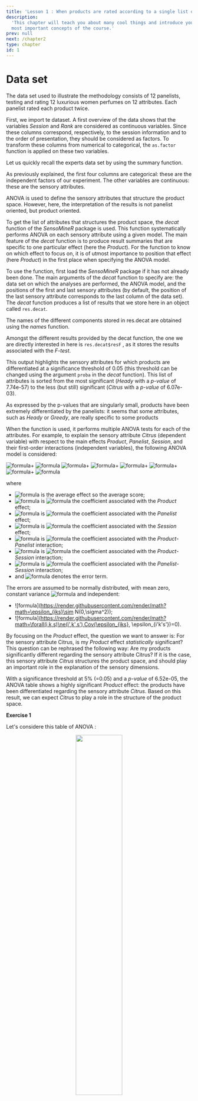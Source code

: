 ```yaml
---
title: 'Lesson 1 : When products are rated according to a single list of attributes'
description:
  'This chapter will teach you about many cool things and introduce you to the
  most important concepts of the course.'
prev: null
next: /chapter2
type: chapter
id: 1
---
```


<exercise id="1" title="How can I get a list of the sensory attributes that structure the product space?">

# Data set

The data set used to illustrate the methodology consists of 12 panelists, testing and rating 12 luxurious women perfumes on 12 attributes. Each panelist rated each product twice.

First, we import te dataset. A first overview of the data shows that the variables _Session_ and _Rank_ are considered as continuous variables. Since these columns correspond, respectively, to the session information and to the order of presentation, they should be considered as factors. To transform these columns from numerical to categorical, the `as.factor` function is applied on these two variables.

<codeblock id="01_01">
</codeblock>

Let us quickly recall the experts data set by using the summary function.

<codeblock id="02_01">
</codeblock>

As previously explained, the first four columns are categorical: these are the independent factors of our experiment. The other variables are continuous: these are the sensory attributes.

<exercise id="1_1" title="ANOVA, how to use the decat function?">

ANOVA is used to define the sensory attributes that structure the product space. However, here, the interpretation of the results is not panelist oriented, but product oriented.

To get the list of attributes that structures the product space, the *decat* function of the *SensoMineR* package is used. This function systematically performs ANOVA on each sensory attribute using a given model. The main feature of the *decat* function is to produce result summaries that are specific to one particular effect (here the _Product_). For the function to know on which effect to focus on, it is of utmost importance to position that effect (here _Product_) in the first place when specifying the ANOVA model.

To use the function, first load the *SensoMineR* package if it has not already been done. The main arguments of the *decat* function to specify are: the data set on which the analyses are performed, the ANOVA model, and the positions of the first and last sensory attributes (by default, the position of the last sensory attribute corresponds to the last column of the data set). The *decat* function produces a list of results that we store here in an object called `res.decat`.

<codeblock id="04_01">
</codeblock>

The names of the different components stored in res.decat are obtained using the *names* function.

<codeblock id="05_01">
</codeblock>

Amongst the different results provided by the decat function, the one we are directly interested in here is `res.decat$resF` , as it stores the results associated with the _F-test_.

<codeblock id="06_01">
</codeblock>

This output highlights the sensory attributes for which products are differentiated at a significance threshold of 0.05 (this threshold can be changed using the argument `proba` in the *decat* function). This list of attributes is sorted from the most significant (_Heady_ with a _p-value_ of 7.74e-57) to the less (but still) significant (_Citrus_ with a _p-value_ of 6.07e-03).

As expressed by the p-values that are singularly small, products have been extremely differentiated by the panelists: it seems that some attributes, such as _Heady_ or _Greedy_, are really specific to some products

</exercise>

<exercise id="1_2" title="What's the method behind decat?">

When the function is used, it performs multiple ANOVA tests for each of the attributes. For example, to explain the sensory attribute _Citrus_ (dependent variable) with respect to the main effects _Product_, _Panelist_, _Session_, and their first-order interactions (independent variables), the following ANOVA model is considered:

![formula](https://render.githubusercontent.com/render/math?math=Citrus_{iks}\sim\mu)+ ![formula](https://render.githubusercontent.com/render/math?math=\alpha_{i})
![formula](https://render.githubusercontent.com/render/math?math=\beta_{k})+
![formula](https://render.githubusercontent.com/render/math?math=\gamma_{s})+
![formula](https://render.githubusercontent.com/render/math?math=\alpha\beta_{ik})+
![formula](https://render.githubusercontent.com/render/math?math=\alpha\gamma_{is})+
![formula](https://render.githubusercontent.com/render/math?math=\beta\gamma_{ks})+
![formula](https://render.githubusercontent.com/render/math?math=\epsilon_{iks})
 
where

- ![formula](https://render.githubusercontent.com/render/math?math=\mu) is the average effect so the average score;
- ![formula](https://render.githubusercontent.com/render/math?math=\alpha_{i}) is ![formula](https://render.githubusercontent.com/render/math?math=i^{th}) the coefficient associated with the _Product_ effect;
- ![formula](https://render.githubusercontent.com/render/math?math=\beta_{k}) is ![formula](https://render.githubusercontent.com/render/math?math=k^{th}) the coefficient associated with the _Panelist_ effect;
- ![formula](https://render.githubusercontent.com/render/math?math=\gamma_{s}) is ![formula](https://render.githubusercontent.com/render/math?math=s^{th}) the coefficient associated with the _Session_ effect; 
- ![formula](https://render.githubusercontent.com/render/math?math=\alpha\beta_{ik}) is ![formula](https://render.githubusercontent.com/render/math?math=ik^{th}) the coefficient associated with the _Product-Panelist_ interaction;
- ![formula](https://render.githubusercontent.com/render/math?math=\alpha\gamma_{is}) is ![formula](https://render.githubusercontent.com/render/math?math=is^{th}) the coefficient associated with the _Product-Session_ interaction;
- ![formula](https://render.githubusercontent.com/render/math?math=\beta\gamma_{ks}) is ![formula](https://render.githubusercontent.com/render/math?math=ks^{th}) the coefficient associated with the _Panelist-Session_ interaction;
- and ![formula](https://render.githubusercontent.com/render/math?math=\epsilon_{iks}) denotes the error term.

The errors are assumed to be normally distributed, with mean zero, constant variance ![formula](https://render.githubusercontent.com/render/math?math=\sigma^2) and independent:

- ![formula](https://render.githubusercontent.com/render/math?math=\epsilon_{iks}\sim N(0,\sigma^2));
- ![formula](https://render.githubusercontent.com/render/math?math=\forall(i,k,s)\ne(i',k',s'),Cov(\epsilon_{iks}, \epsilon_{i'k's'})=0).

By focusing on the _Product_ effect, the question we want to answer is: For the sensory attribute Citrus, is my _Product_ effect _statistically_ significant? This question can be rephrased the following way: Are my products significantly different regarding the sensory attribute Citrus? If it is the case, this sensory attribute _Citrus_ structures the product space, and should play an important role in the explanation of the sensory dimensions.

<codeblock id="03_01">
</codeblock>

With a significance threshold at 5% (=0.05) and a _p-value_ of 6.52e-05, the ANOVA table shows a highly significant _Product_ effect: the products have been differentiated regarding the sensory attribute _Citrus_. Based on this result, we can expect _Citrus_ to play a role in the structure of the product space.

</exercise>

<exercise id="1_2" title="Exercises on ANOVA">

**Exercise 1**

Let's considere this table of ANOVA :
<center><img src="/anova-table.png" width="50%" /></center>

With it, complete this table : 
<center><img src="/table_anova.JPG"  width="30%" /></center>

<codeblock id="24_01">
</codeblock>

**Exercise 2**

The purpose of a variance analysis (ANOVA) has a factor is to test if the variances of the subpopulations corresponding to the expression levels of the factor
are equal.

<choice id=3>
<opt text="True">
This is not the correct answer.
</opt>
<opt text="False" correct="true">
Good job!
</choice>

Let's considere :

![formula](https://render.githubusercontent.com/render/math?math=Spicy_{iks}\sim\mu)+ ![formula](https://render.githubusercontent.com/render/math?math=\alpha_{i})
![formula](https://render.githubusercontent.com/render/math?math=\beta_{k})+
![formula](https://render.githubusercontent.com/render/math?math=\gamma_{s})+
![formula](https://render.githubusercontent.com/render/math?math=\alpha\beta_{ik})+
![formula](https://render.githubusercontent.com/render/math?math=\alpha\gamma_{is})+
![formula](https://render.githubusercontent.com/render/math?math=\beta\gamma_{ks})+
![formula](https://render.githubusercontent.com/render/math?math=\epsilon_{iks})

What is tested with ANOVA here?
<choice id=1>
<opt text="If the sensory attribute 'Spicy' are significantly different regarding products.">
As a reminder, we test the nullity of the coefficients.
</opt>
<opt text="If products are significantly different regarding the sensory attribute 'Spicy'." correct="true">
Good job!
</choice>

Build the ANOVA model :

<codeblock id="25_01">
</codeblock>

There is a highly significant Product effect, what does that mean?

<choice id=2>
<opt text="Many products are spicy.">
This is not the correct answer.
</opt>
<opt text="There are differences between products for the descriptor 'Spicy'." correct="true">
Good job!
</opt>
<opt text="The descriptor 'Spicy' don't play a role in the structure of the product space.">
This is not correct either.
</opt>
</choice>

For the factor produced, find the calculation of the F test statistic and mean square. 

<codeblock id="26_01">
</codeblock>

</exercise>

</exercise>

<exercise id="2" title="How can I get a sensory profile for each product?">

The answer to the question lies in the analysis of the coefficients ![formula](https://render.githubusercontent.com/render/math?math=\alpha_{i},(i = 1, . . . , I)) associated with the _Product_ effect. Such an analysis of the coefficients is done through the Student’s _t-test_, in which the following hypotheses are tested for each product, i.e., for each level of the _Product_ effect:

![formula](https://render.githubusercontent.com/render/math?math=H0 : \alpha_{i}=0) _versus_ ![formula](https://render.githubusercontent.com/render/math?math=H1:\alpha_{i} \ne 0)

To get a unique estimate for each ![formula](https://render.githubusercontent.com/render/math?math=\alpha_{i}), constraints need to be set on them. These constraints are also called _contrasts_, in the statistical jargon. Different contrasts exist, and the one we are choosing here is a very natural one, in the sense that no _a priori_ on the products is considered:

![formula](https://render.githubusercontent.com/render/math?math=\sum_{i=1}^{I}( \alpha_{i}=0))

Now that the list of sensory attributes differentiating the products has been defined, the natural continuity consists in defining which products are specific for those attributes. In other words, rather than focusing on the main effects, we are interested in the effects of the levels associated with the factors and their interactions. This new question to answer can be rephrased as: For the sensory attribute _Citrus_, which product can I consider as significantly different (“positively” or “negatively”, in a sense that will be specified latter) from some kind of an average product?

<exercise id="2_1" title="Using decat's result">

The decat function aims at running systematically all possible ANOVAs, using a given model, and summarizes the results in different matrices. This function is designed to point out the sensory attributes that are the most characteristic of a set of products
as a whole, as well as product by product.

The results of the t-tests are stored in `res.decat$resT`. This list is composed of as many objects as there are products (more precisely, as there are levels in the Product effect). For instance, for _Angel_ and _Pleasures_, the following results are obtained:

<codeblock id="10_01">
</codeblock>

</exercise>

<exercise id="2_2" title="What's the test?">

To get the results of the t-test, the *summary.lm* function (or more generically, the summary function) is applied to the results of the *lm* function. In ourcase, this corresponds to applying the *summary.lm* function to `citrus.lm`:

<codeblock id="08_01">
</codeblock>

The previous output is impossible to interpret, unless we have the correspondence between `Product1, . . . ,Product11` and the *levels* of the _Product_ effect. To get this correspondence, the *levels* function is applied to the _variable Product_ :

<codeblock id="09_01">
</codeblock>

Now we know that `Product1` corresponds to _Angel_, `Product2` to _Aromatics Elixir_, . . . , and `Product11` to _Pure Poison_, so the results of our ANOVA can be interpreted. To do so, the products associated with a _p-value_ higher than 0.05 are separated from the products with a _p-value_ lower than 0.05.

For the first ones (_p-value_ > 0.05), the products are not significantly different from the average product regarding the sensory attribute _Citrus_. This is the case for _Aromatics Elixir_, _Chanel N5_, _Cinéma_, _Coco Mademoiselle_, _L’instant_, and _Lolita Lempicka_. On the contrary, the second ones are significantly different from the average product regarding the attribute _Citrus_. In this case, a distinction between the products that have been perceived with a high intensity of _Citrus_ (at least higher than the average product regarding that attribute) and the products that have been perceived with a low intensity of _Citrus_ (at least lower than the average product regarding that attribute) should be made. Such a distinction is made using the sign of the estimates: the products that have a positive estimate (first column) and a “small” _p-value_ (< 0.05, cf. last column) are significantly more intense in _Citrus_ than the average product. This is the case for _J’adore EP_, _J’adore ET_, and _Pleasures_. Inversely, the products associated with a negative estimate and a “small” _p-value_ (< 0.05, cf. last column) are significantly less intense in _Citrus_ than the average product. This is the case for _Angel_ and _Pure Poison_.

In practice, looking at the results of the t-tests for all sensory attributes can quickly become tedious that's why we use the _decat_ function.

Each sensory profile is structured according to three components:

- in the first column, the estimate of ![formula](https://render.githubusercontent.com/render/math?math=\alpha_{i}) ( _i.e_ ![formula](https://render.githubusercontent.com/render/math?math=\hat{\alpha_{i}}))
- in the second column, the estimate of ![formula](https://render.githubusercontent.com/render/math?math=\mu) + ![formula](https://render.githubusercontent.com/render/math?math=\alpha_{i})(i.e. ![formula](https://render.githubusercontent.com/render/math?math=\hat{\mu}) + ![formula](https://render.githubusercontent.com/render/math?math=\hat{\alpha_{i}}))
- in the third column, the _p-value_ associated with the test ![formula](https://render.githubusercontent.com/render/math?math=H0 : \alpha_{i}=0) _versus_ ![formula](https://render.githubusercontent.com/render/math?math=H1:\alpha_{i} \ne 0)

For each product, the attributes that are associated with p-values lower than the predefined threshold (the significance level can be changed using the proba option, set by default at α = 0.05) are shown. These attributes are then sorted according to two key parameters: the sign of the estimate of the coefficient αi and the value of the _p-value_.

Based on these results, it can be concluded that _Angel_ has been perceived as _Greedy_, _Heady_, to a lesser degree as _Spicy_; on the contrary, it has not been perceived much as _Fruity_, nor as _Floral_. Similarly, _Pleasures_ has been perceived as _Green_, to a lesser extent as _Floral_; it has not been perceived much as _Wrapping_, nor as _Heady_. This constitutes the major information of the sensory profiles of these two products. Such information is extremely useful to understand the product space and the differences between products. Still there is a need for a more global understanding through graphical representations.

What is tested with ANOVA here?
<choice id=1>
<opt text="If there is not an effect of the note on the product">
Bad choice.
</opt>
<opt text="If there is not an effect of the product on the note" correct="true">
Good job!
</choice>


</exercise>

<exercise id="2_3" title="Contrasts in Analysis of Variance">

Analyses of Variance are used to evaluate the significance of one or more factors on a continuous variable. The global significance of each factor is evaluated through the F-test. Additionally, the significance of the different levels within each factor is evaluated through the t-test. Usually, this additional step tests whether the coefficients ![formula](https://render.githubusercontent.com/render/math?math=\alpha_{i}), associated with the ith level of the categorical variable of interest, are significantly different from 0. Without loss of generality, let us consider the simplest ANOVA model in which one continuous variable is explained by one categorical variable:

![formula](https://render.githubusercontent.com/render/math?math=Y_{ij} \sim \mu) + ![formula](https://render.githubusercontent.com/render/math?math=\alpha_{i}) + 
![formula](https://render.githubusercontent.com/render/math?math=\epsilon_{ij})

The estimate of µ and the different levels αi depends on so-called contrasts.
Mainly, three types of contrasts are used:

- ![formula](https://render.githubusercontent.com/render/math?math=\alpha_{1}= 0), the intercept µ corresponds to the average score for the level 1
of that factor, and the coefficient αi corresponds to the deviation between level i and level I, (i = 2, . . . , I);
- ![formula](https://render.githubusercontent.com/render/math?math=\alpha_{I}= 0), the intercept µ corresponds to the average score for the level I
of that factor, and the coefficient αi corresponds to the deviation between level i and level I, (i = 1, . . . , I − 1);
- ![formula](https://render.githubusercontent.com/render/math?math=\sum_{i=1}^{I}( \alpha_{i}=0)), the intercept µ corresponds to the average score of that
factor, and the coefficient αi corresponds to the deviation of level i from
the average.

When there is no a priori on the levels, or in other words when there is no specified level of reference, the third contrast is used. However, R uses by default the second one, i.e., ![formula](https://render.githubusercontent.com/render/math?math=\alpha_{i}). To change the contrast to ![formula](https://render.githubusercontent.com/render/math?math=\sum_{i=1}^{I}( \alpha_{i}=0)), the following code should be used in R. This code should be run before actually performing the ANOVA.

<codeblock id="22_01">
</codeblock>

Note that, by changing the contrast, the estimate of the coefficients change (by definition), but the global analysis does not. However, since the default contrast in R uses the last level as reference (![formula](https://render.githubusercontent.com/render/math?math=\alpha_{I}= 0)), it only displays the results for the (I − 1) first coefficients. When the contrast ![formula](https://render.githubusercontent.com/render/math?math=\sum_{i=1}^{I}( \alpha_{i}=0)) is used, the last coefficient should then be calculated. This could be done in two different ways:

- calculate manually the last coefficient by summing the I − 1 first coefficients, and by multiplying this sum by -1;
- change the order of the levels of the factor (so that αI is not the last one anymore) using the relevel function, and re-run the analysis.

Note that in the first case, only the estimate of ![formula](https://render.githubusercontent.com/render/math?math=\alpha_{I}= 0) is provided, whereas in the second case, the p-value is also available, as the test associated with that coefficient is performed.

This second case is automated with the _AovSum_ function of the FactoMineR package. This function is similar to the aov function except that
it considers the ![formula](https://render.githubusercontent.com/render/math?math=\alpha_{I}= 0) contrast and provides directly the results of the _t-test_ for all the modalities of each effect added in the model. These results are stored in the object `$Ttest`.

</exercise>
</exercise>


<exercise id="3" title="How can I represent the product space on map?">

<exercise id="3_1" title="What's the concept of PCA ?" type = "slides">
<slides source="chapter1_01">
</slides>
</exercise>

<exercise id="3_2" title="Let's pratice">

The main objective of PCA is to summarize the information contained in a multivariate data set into graphical representations of individuals and variables. The general idea is to represent the scatter plot of the individuals, ![formula](https://render.githubusercontent.com/render/math?math=N_{i}) , in a low-dimensional subspace (usually two dimensions), that respects as well as possible the distances between individuals. This subspace is the best lowdimensional representation possible of ![formula](https://render.githubusercontent.com/render/math?math=\mathbb{R}^{j}), the vector space formed of vectors of _J_ real numbers (the _J_ variables). Similarly, PCA aims at providing a representation of the scatter plot of the variables, ![formula](https://render.githubusercontent.com/render/math?math=N_{j}) , in a low-dimensional subspace (usually two dimensions), that respects as well as possible the distances between variables. This subspace is the best low-dimensional representation possible of ![formula](https://render.githubusercontent.com/render/math?math=\mathbb{R}^{i}), the vector space formed of vectors of _I_ real numbers (the _I_ statistical units).

Geometrically, PCA simply consists in changing the frame of reference, by representing the cloud of points ![formula](https://render.githubusercontent.com/render/math?math=N_{i}) (resp. ![formula](https://render.githubusercontent.com/render/math?math=N_{j})), usually defined in ![formula](https://render.githubusercontent.com/render/math?math=\mathbb{R}^{j}) (resp. ![formula](https://render.githubusercontent.com/render/math?math=\mathbb{R}^{i})), into a lower-dimensional subspace. The objective is then to represent individuals in a vector sub-space ![formula](https://render.githubusercontent.com/render/math?math=F_{k}) of ![formula](https://render.githubusercontent.com/render/math?math=\mathbb{R}^{j}) of dimension _k_. 

## Inertia and variance-covariance matrix

First, we will work on the matrix using results in `res.decat$adjmean`.

<codeblock id="11_01">
</codeblock>

Using the Euclidean matrix, calculate the matrix of distances of individuals and the center of gravity. 

<codeblock id="12_01">
</codeblock>

The dispersion of the cloud of individuals is measured with inertia. For an individual ![formula](https://render.githubusercontent.com/render/math?math=x_{i}), inertia is noted : ![formula](https://render.githubusercontent.com/render/math?math=I=\frac{1}{n}\sum_{i=1}^{n} d^{2}(x_{i}, g))

Regain the value of inertia with previous results.

<codeblock id="13_01">
</codeblock>

Calculate the variance-covariance matrix and observe its diagonal. What can you say?

<codeblock id="14_01">
The sum of the diagonal corresponds to the value of the inertia. 
</codeblock>

Next, do the same job with the centered and reduced matrix using results in `res.decat$adjmean`. What can you conclude ?

<codeblock id="15_01">
Inertia is the number of variables in the case of a reduced centered matrix.
</codeblock>

**To conclude**, inertia is then the sum of the variances. We can also say that inertia is the generalization of the variance.

![formula](https://render.githubusercontent.com/render/math?math=I=\sum_{i=1}^{n} \frac{1}{n} d^{2}(x_{i}, g) = \frac{1}{n}\sum_{i=1}^{n} d^{2}(x_{i}, g))
![formula](https://render.githubusercontent.com/render/math?math=\Leftrightarrow \frac{1}{n}\sum_{i=1}^{n} \sum_{j=1}^{p}(x_{ij}-x_{.j})^{2}))
![formula](https://render.githubusercontent.com/render/math?math=\Leftrightarrow \sum_{j=1}^{p} \frac{1}{n}\sum_{i=1}^{n}(x_{ij}-x_{.j})^{2}))
![formula](https://render.githubusercontent.com/render/math?math=\Leftrightarrow \sum_{j=1}^{p} Var(X_{j}))

## Using *FactoMineR*

# PCA function 

The PCA function is then applied directly on the sensory profiles of the products, i.e., `res.decat$adjmean`. We store the results in an object called `res.pca`. As usual, the names of the different objects saved in res.pca are obtained using the names function.

<codeblock id="16_01">
</codeblock>

The most important results provided by the PCA function are:

- eig, which contains the eigenvalues and consequently the percentage of variability associated with each dimension;
- var, which contains the results associated with the variables, i.e., their coordinates on the components, their correlations with the components, their contributions to the construction of the components, and their quality of representation on each component;
- ind, which contains the results associated with the individuals, i.e., their coordinates on the components, their contributions to the construction of the components, their quality of representation on each component, and their distance to the center of gravity of the scatter plot ![formula](https://render.githubusercontent.com/render/math?math=N_{I}).

<codeblock id="17_01">
</codeblock>

The representation of the perfumes is based on the coordinates of the individuals stored in `res.pca$ind$coord`. This result is supported by the following output, which highlights the contribution of the products to the construction of the components (note that the sum of the contributions across products equals 100 for a given component).

<codeblock id="18_01">
</codeblock>

# Construction of axes

The constructed axes are the orthonormed eigenvectors of the _pxp_ matrix of the linear correlations of the variables. We can obtain these values with `res.pca$svd$V`. Let’s check to be sure: 

<codeblock id="19_01">
</codeblock>

We call these axes ![formula](https://render.githubusercontent.com/render/math?math=C_{i}). The main components that make up the created axes are of the form ![formula](https://render.githubusercontent.com/render/math?math=C {i} = a_{i}^{1}X_{1}) + ![formula](https://render.githubusercontent.com/render/math?math=a_{i}^{2}X_{2}) + ... + ![formula](https://render.githubusercontent.com/render/math?math=a_{i}^{p}X_{p}) such as ![formula](https://render.githubusercontent.com/render/math?math=C_{i}), a formed _i_ axis, must contain as much information as possible, that is, it must disperse the observations as much as possible. To make this axis is telque when the coordinates of the individuals are projected on it, the coordinates are as scattered as possible and therefore the variance of these projected coordinates is maximum. The axes are non-correled because they must one by one bring new information that another axis does not have. 

The sum of these coefficients weighted by the number of individuals represents the variance of a constructed axis. It also corresponds to the eigenvalue associated with the first axis : [formula](https://render.githubusercontent.com/render/math?math=Var(F_{j})=  frac{1}{n} sum_{i=1} {p} c_{i} {j} =  lambda_{j}) with ![formula](https://render.githubusercontent.com/render/math?math=c_{i} {j}) the projected coordinates on the axis _i_ of ![formula](https://render.githubusercontent.com/render/math?math=F_{j}). Can you try to code it to be sur ?

<codeblock id="20_01">
</codeblock>

Link to the previous part and write inertia according to eigenvalues. 

<codeblock id="21_01">

</codeblock>

**To conclude** : ![formula](https://render.githubusercontent.com/render/math?math=I(F)=\lambda_{1}) + ... + ![formula](https://render.githubusercontent.com/render/math?math=\lambda_{q})

# plot.PCA

By default, the PCA function generates two graphics: the representation of the individuals, and the representation of the variables. We can visualize representations like it : 

<codeblock id="23_01">
</codeblock>

The main dimension of variability (i.e., the first component) opposes products such as _Pleasures_ to products such as _Angel_.

</exercise>

</exercise>

<exercise id="4" title="How can I get homogeneous clusters of products?">

</exercise>


<exercise id="5" title="Adding supplementary information to the product space">

<exercise id="5_1" title=" Introduction to supplementary information">

The concept of supplementary information (also called illustrative information), as well as its representation, is of utmost importance when exploring multivariate data. The idea behind the notion of supplementary elements consists in projecting additional rows and/or columns in the plane obtained from PCA performed on the “original” matrix _X_, in order to see how these additional elements connect to _X_, but without taking this additional information into account in the construction of the dimensions. Let’s denote by _X+_ the supplementary rows and by _X+_ the supplementary columns. In practice, these two matrices _X+_ and _X+_ are projected on the vectors ![formula](https://render.githubusercontent.com/render/math?math=u_{s}) and ![formula](https://render.githubusercontent.com/render/math?math=v_{s}), respectively, after the PCA has been applied to _X_.

In terms of variables, supplementary information can either be continuous or categorical. As PCA only uses continuous variables in the calculation of the distances between individuals, categorical variables can only be considered as supplementary. For continuous variables, determining whether they are illustrative or not is arbitrary, and depends on the point of view adopted. Often, continuous variables are considered as supplementary if they are from a different nature (e.g., the liking variable in the sensory space). Similarly, the definition of supplementary entities is arbitrary and depends on both the point of view and the sensory issue tackled.

To illustrate this feature, the data collected by C. Asselin and R. Morlat (INRA, Angers, France), who studied the effect of the soil on the quality of the wine produced in the Loire Valley, are used. These data were used by B. Escofier and J. Pag`es to illustrate Multiple Factor Analysis in their paper entitled “Multiple factor analysis (AFMULT package),” published in _Computational Statistics & Data Analysis_ in 1984. The data can be found either in the book website or in the SensoMineR package.

In the data set, 21 wines are described by 31 variables, amongst which are 29 continuous variables and 2 categorical variables. The 29 continuous variables are made up of 27 sensory attributes and 2 other variables of a slightly different nature, one measuring the overall quality of the wine and the other one measuring the typicality of the wine. The 2 categorical variables are related to the origin of the wine (its appellation) and the nature of the soil on which the grape was produced.

The general idea behind the study is to understand the set of wines regarding their sensory profiles, and eventually to relate these sensory profiles to the origin, the quality, and the typicality of the wines. To do so, the point of view adopted consists in considering the sensory attributes as active variables. From this point of view, it is then possible to project the rest of the variables as illustrative.

<codeblock id="27_01">
</codeblock>

Based on this output, it can be seen that the supplementary categorical variables are the first two variables, and the supplementary continuous variables are the two last variables. Through the quanti.sup and quali.sup arguments of the PCA function, we specify the appropriate role of each variable in the analysis.

<codeblock id="28_01">
</codeblock>

Besides the features previously shown, the plot.PCA function also allows representing, in a convenient way, the supplementary variables through its col.quali, col.quanti, habillage, and col.hab arguments.
In PCA, categorical supplementary information is represented on the individuals factor map. The representation of these categories is obtained by calculating the center of gravity of the individuals belonging to each category in question. This can be illustrated using the following code:

<codeblock id="29_01">
</codeblock>

The supplementary continuous variables are represented within the variables representation, using the correlation between these supplementary elements and the components obtained from the active variables.

<codeblock id="30_01">
</codeblock>

</exercise>

<exercise id="5_2" title="The panellipse function of the SensoMineR package">

As evoked previously, the representation of the individuals on a factorial plane can be misleading. Indeed, when individuals are represented in a subspace of lower dimensionality than the original space RJ , distances amongst individuals are necessarily reduced. This is the price to pay to visualize the individuals. Obviously, this remark is transposable to variables. Based on this observation, how is it possible to find a way to enhance the representation of the distances between individuals and between variables?

One possible solution is to represent confidence areas around the individuals and around the variables. To do so, several strategies can be applied. The one explained in this section is implemented in the panellipse function of the SensoMineR package. The idea of the ellipses is based on the following question: How would the positioning of the perfumes evolve if we would slightly change the composition of the panel?

To answer this question, the original idea was to generate virtual panels from the original data using simulations. To do so, new panels Pi are obtained by sampling panelists with replacement, from the original pool of panelists. For each new virtual panel ![formula](https://render.githubusercontent.com/render/math?math=P_{i}), a new matrix of sensory profiles, denoted ![formula](https://render.githubusercontent.com/render/math?math=X_{P_{i}}), is calculated. Each data set ![formula](https://render.githubusercontent.com/render/math?math=X_{P_{i}}) (associated with the virtual panel Pi) is then combined vertically to the original data set X of sensory profiles, and is projected as a supplementary matrix of illustrative individuals in the original space obtained by PCA on _X_.

Ellipses including 95% of the products associated with the virtual panels are created around each product.

This is the procedure that is automatically performed by the panellipse function of the *SensoMineR* package. To run the panellipse function, the position of the column related to the product information (`col.p`), the panelist information (`col.j`), and the attributes (firstvar and lastvar) should be informed. Regarding the attributes, the argument level.search.desc discards all the attributes for which the Product effect is associated with a p-value larger than the threshold defined (by default 0.2; use 1 to keep all the variables in the analysis). Let’s apply this analysis on the experts data set used throughout this chapter.

<codeblock id="31_01">
</codeblock>

The more ellipses overlap, the less distinctive (or the closer) the two products are. Hence, from this representation, it appears clearly that _Aromatics Elixir_ and _Shalimar_ are perceived as similar, whereas _Shalimar_ and _Pleasures_ are perceived as different.

Regarding the variables, the same idea can be applied to the representation of the sensory attributes in the correlation circle. In this case, each new data set ![formula](https://render.githubusercontent.com/render/math?math=X_{P_{i}}) is combined vertically to the original data set X of sensory profiles. These data set ![formula](https://render.githubusercontent.com/render/math?math=X_{P_{i}}) are then projected as a supplementary matrix of illustrative variables, in the original space obtained by PCA on _X_.

This idea of representing confidence areas can be used to answer a recurrent sensory question regarding the number of panelists in a panel: what if the number of panelists was smaller or higher? Would they still differentiate the products, or not? One way of answering these related questions is to generate virtual panels by increasing or decreasing the number of panelists from the original panel. To do so, the `nbchoix` parameter of the panellipse function can be changed. By default, this parameter is set so that the virtual panel has the same size as the original panel.

</exercise>

</exercise>

<exercise id="6" title="Let's Practice">


</exercise>
